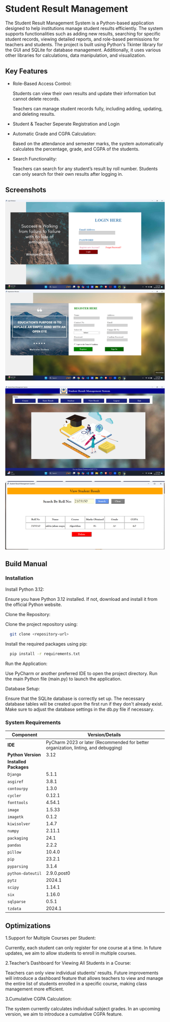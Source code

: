 
# Student Result Management
 

The Student Result Management System is a Python-based application designed to help institutions manage student results efficiently. The system supports functionalities such as adding new results, searching for specific student records, viewing detailed reports, and role-based permissions for teachers and students. The project is built using Python's Tkinter library for the GUI and SQLite for database management. Additionally, it uses various other libraries for calculations, data manipulation, and visualization.


## Key Features

- Role-Based Access Control:

  Students can view their own results and update their information  but cannot delete records.

  Teachers can manage student records fully, including adding, updating, and deleting results.
- Student & Teacher Seperate Registration and Login
- Automatic Grade and CGPA Calculation:
   
   Based on the attendance and semester marks, the system automatically calculates the percentage, grade, and CGPA of the students.
- Search Functionality:

  Teachers can search for any student’s result by roll number.   Students can only search for their own results after logging in.




## Screenshots
![image alt](https://github.com/SamihaNowshin123/student_result_Management/blob/3b47dac611fe87ca69ac6e7da1b0bc98542f8a2e/ScreenshotFolder/Screenshot%20(270).png)
![image alt](https://github.com/SamihaNowshin123/student_result_Management/blob/de663e7fa36ae4c18d7e5097fe00435e81aae08e/ScreenshotFolder/Screenshot%20(271).png)

![image alt](https://github.com/SamihaNowshin123/student_result_Management/blob/de663e7fa36ae4c18d7e5097fe00435e81aae08e/ScreenshotFolder/Screenshot%20(273).png)

![image alt](https://github.com/SamihaNowshin123/student_result_Management/blob/297fd69a0c9031eff5f48f4ce916ce3e76ee52fc/ScreenshotFolder/Screenshot%202024-10-25%20010100.png)

## Build Manual
### Installation

Install Python 3.12:

Ensure you have Python 3.12 installed. If not, download and install it from the official Python website.

Clone the Repository:

Clone the project repository using:

```bash
  git clone <repository-url>
```


Install the required packages using pip: 
```bash
  pip install -r requirements.txt
```

Run the Application:

Use PyCharm or another preferred IDE to open the project directory. Run the main Python file (main.py) to launch the application.

Database Setup:

Ensure that the SQLite database is correctly set up. The necessary database tables will be created upon the first run if they don't already exist. Make sure to adjust the database settings in the db.py file if necessary.


### System Requirements

| Component            | Version/Details                                                                 |
|----------------------|---------------------------------------------------------------------------------|
| **IDE**              | PyCharm 2023 or later (Recommended for better organization, linting, and debugging) |
| **Python Version**   | 3.12                                                                            |
| **Installed Packages** |                                                                               |
| `Django`             | 5.1.1                                                                           |
| `asgiref`            | 3.8.1                                                                           |
| `contourpy`          | 1.3.0                                                                           |
| `cycler`             | 0.12.1                                                                          |
| `fonttools`          | 4.54.1                                                                          |
| `image`              | 1.5.33                                                                          |
| `imagetk`            | 0.1.2                                                                           |
| `kiwisolver`         | 1.4.7                                                                           |
| `numpy`              | 2.11.1                                                                          |
| `packaging`          | 24.1                                                                            |
| `pandas`             | 2.2.2                                                                           |
| `pillow`             | 10.4.0                                                                          |
| `pip`                | 23.2.1                                                                          |
| `pyparsing`          | 3.1.4                                                                           |
| `python-dateutil`    | 2.9.0.post0                                                                     |
| `pytz`               | 2024.1                                                                          |
| `scipy`              | 1.14.1                                                                          |
| `six`                | 1.16.0                                                                          |
| `sqlparse`           | 0.5.1                                                                           |
| `tzdata`             | 2024.1                                                                          |

## Optimizations

1.Support for Multiple Courses per Student:

Currently, each student can only register for one course at a time. In future updates, we aim to allow students to enroll in multiple courses.

2.Teacher’s Dashboard for Viewing All Students in a Course:

Teachers can only view individual students' results. Future improvements will introduce a dashboard feature that allows teachers to view and manage the entire list of students enrolled in a specific course, making class management more efficient.

3.Cumulative CGPA Calculation:

The system currently calculates individual subject grades. In an upcoming version, we aim to introduce a cumulative CGPA feature. 

